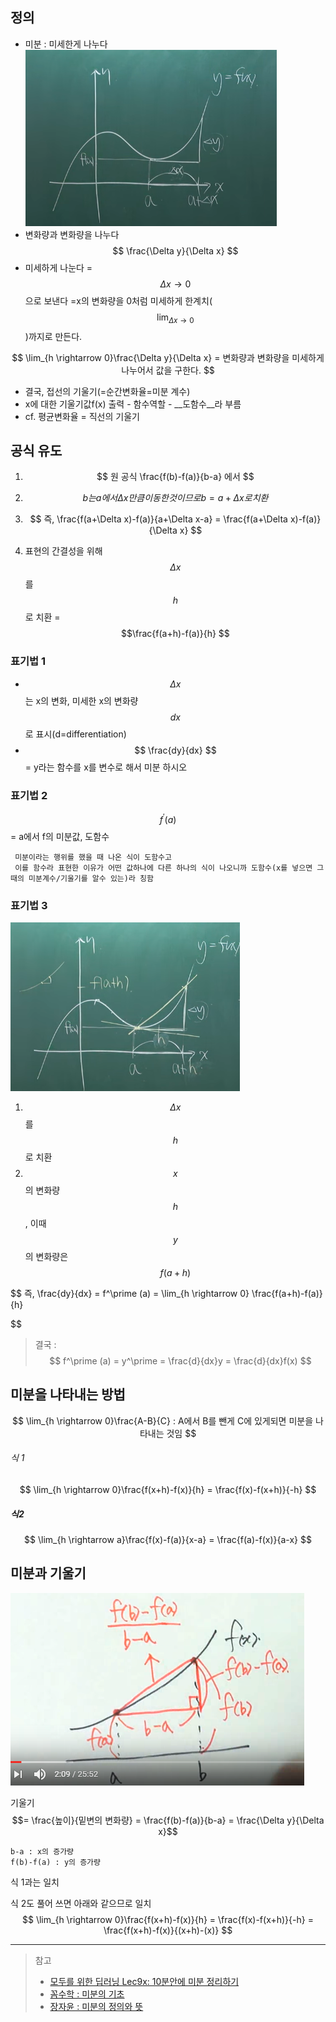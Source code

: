 ## 정의 
* 미분 : 미세한게 나누다 
![](/assets/def23.PNG)
* 변화량과 변화량을 나누다  $$ \frac{\Delta y}{\Delta x} $$
* 미세하게 나눈다 = $$ \Delta x \rightarrow 0$$으로 보낸다 =x의 변화량을 0처럼 미세하게 한계치($$\lim_{\Delta x \rightarrow 0}$$)까지로 만든다.  

$$
\lim_{h \rightarrow 0}\frac{\Delta y}{\Delta x} = 변화량과 변화량을 미세하게 나누어서 값을 구한다. 
$$

* 결국, 접선의 기울기(=순간변화율=미분 계수) 
 * x에 대한 기울기값f(x) 출력 - 함수역할 - __도함수__라 부름 
 * cf. 평균변화율 = 직선의 기울기

## 공식 유도 
1. $$ 원 공식 \frac{f(b)-f(a)}{b-a} 에서 $$

2. $$ b는 a에서 \Delta x만큼 이동한 것이므로 b= a+\Delta x로 치환  $$ 

3. $$ 즉, \frac{f(a+\Delta x)-f(a)}{a+\Delta x-a} = \frac{f(a+\Delta x)-f(a)}{\Delta x} $$

4. 표현의 간결성을 위해 $$ \Delta x$$를 $$h$$로 치환 = $$\frac{f(a+h)-f(a)}{h} $$


    

 
### 표기법 1
* $$ \Delta x$$는 x의 변화, 미세한 x의 변화량 $$dx$$ 로 표시(d=differentiation)
* $$ \frac{dy}{dx} $$ = y라는 함수를 x를 변수로 해서 미분 하시오 

### 표기법 2
$$ f^\prime (a) $$ = a에서 f의 미분값, 도함수


```
 미분이라는 행위를 했을 때 나온 식이 도함수고 
 이를 함수라 표현한 이유가 어떤 값하나에 다른 하나의 식이 나오니까 도함수(x를 넣으면 그때의 미분계수/기울기를 알수 있는)라 칭함
```

### 표기법 3 

![](/assets/def231.PNG)
1. $$\Delta x$$를 $$h$$로 치환 
2. $$x$$의 변화량 $$h$$, 이때 $$y$$의 변화량은 $$ f(a+h) $$

$$
즉, \frac{dy}{dx} = f^\prime (a) = \lim_{h \rightarrow 0} \frac{f(a+h)-f(a)}{h} 

$$

 

> 결국 : $$ f^\prime (a) = y^\prime = \frac{d}{dx}y = \frac{d}{dx}f(x) $$



## 미분을 나타내는 방법

$$
 \lim_{h \rightarrow 0}\frac{A-B}{C} : A에서 B를 뺀게 C에 있게되면 미분을 나타내는 것임 
$$ 


###### 식 1
$$
\lim_{h \rightarrow 0}\frac{f(x+h)-f(x)}{h} = \frac{f(x)-f(x+h)}{-h} 
$$

##### 식2
$$
\lim_{h \rightarrow a}\frac{f(x)-f(a)}{x-a} = \frac{f(a)-f(x)}{a-x}
$$

## 미분과 기울기
![](/assets/decens.PNG)

기울기 $$= \frac{높이}{밑변의 변화량} = \frac{f(b)-f(a)}{b-a} = \frac{\Delta y}{\Delta x}$$

```
b-a : x의 증가량
f(b)-f(a) : y의 증가량 
```

식 1과는 일치 

식 2도 풀어 쓰면 아래와 같으므로 일치 
$$
\lim_{h \rightarrow 0}\frac{f(x+h)-f(x)}{h} = \frac{f(x)-f(x+h)}{-h} = \frac{f(x+h)-f(x)}{(x+h)-(x)} 
$$


---
> 참고
> * [모두를 위한 딥러닝 Lec9x: 10분안에 미분 정리하기](https://youtu.be/oZyvmtqLmLo?list=PLlMkM4tgfjnLSOjrEJN31gZATbcj_MpUm)
> * [꼼수학 : 미분의 기초](https://youtu.be/xXvnfqr5b3A)
> * [장자윤 : 미분의 정의와 뜻](https://www.youtube.com/watch?v=cr_SVH27n4c)
